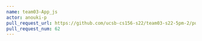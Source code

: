 ```yaml
---
name: team03-App_js
actor: anouki-p
pull_request_url: https://github.com/ucsb-cs156-s22/team03-s22-5pm-2/pull/62
pull_request_num: 62
---
```

